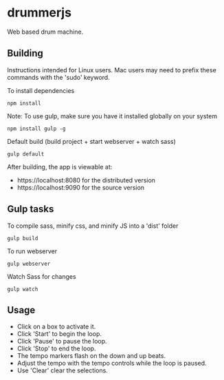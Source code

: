 # drummerjs

Web based drum machine.

## Building

Instructions intended for Linux users. Mac users may need to prefix these commands with the 'sudo' keyword.

To install dependencies

```shell
npm install
```

Note: To use gulp, make sure you have it installed globally on your system

```shell
npm install gulp -g
```

Default build (build project + start webserver + watch sass)

```shell
gulp default
```

After building, the app is viewable at:

+ https://localhost:8080 for the distributed version
+ https://localhost:9090 for the source version

## Gulp tasks

To compile sass, minify css, and minify JS into a 'dist' folder

```shell
gulp build
```

To run webserver

```shell
gulp webserver
```

Watch Sass for changes

```shell
gulp watch
```

## Usage

+ Click on a box to activate it.
+ Click 'Start' to begin the loop.
+ Click 'Pause' to pause the loop.
+ Click 'Stop' to end the loop.
+ The tempo markers flash on the down and up beats.
+ Adjust the tempo with the tempo controls while the loop is paused.
+ Use 'Clear' clear the selections.
